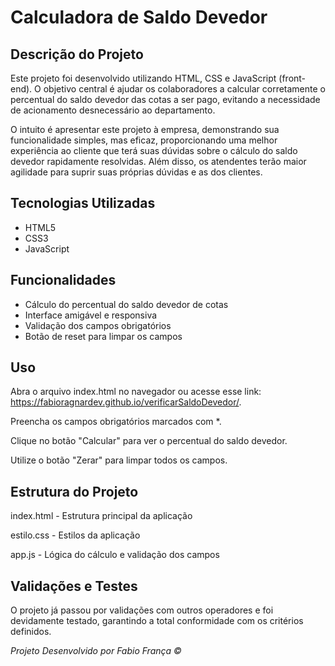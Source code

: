 # Calculadora de Saldo Devedor

## Descrição do Projeto

Este projeto foi desenvolvido utilizando HTML, CSS e JavaScript (front-end). O objetivo central é ajudar os colaboradores a calcular corretamente o percentual do saldo devedor das cotas a ser pago, evitando a necessidade de acionamento desnecessário ao departamento.

O intuito é apresentar este projeto à empresa, demonstrando sua funcionalidade simples, mas eficaz, proporcionando uma melhor experiência ao cliente que terá suas dúvidas sobre o cálculo do saldo devedor rapidamente resolvidas. Além disso, os atendentes terão maior agilidade para suprir suas próprias dúvidas e as dos clientes.

## Tecnologias Utilizadas

- HTML5
- CSS3
- JavaScript

## Funcionalidades
- Cálculo do percentual do saldo devedor de cotas
- Interface amigável e responsiva
- Validação dos campos obrigatórios
- Botão de reset para limpar os campos


## Uso
Abra o arquivo index.html no navegador ou acesse esse link: <https://fabioragnardev.github.io/verificarSaldoDevedor/>.

Preencha os campos obrigatórios marcados com *.

Clique no botão "Calcular" para ver o percentual do saldo devedor.

Utilize o botão "Zerar" para limpar todos os campos.

## Estrutura do Projeto
index.html - Estrutura principal da aplicação

estilo.css - Estilos da aplicação

app.js - Lógica do cálculo e validação dos campos




## Validações e Testes

O projeto já passou por validações com outros operadores e foi devidamente testado, garantindo a total conformidade com os critérios definidos.

<p align="left"><i>Projeto Desenvolvido por Fabio França ©</i></p>

